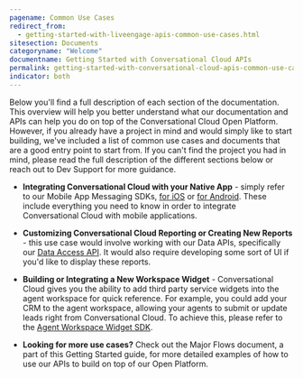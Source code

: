 ```yaml
---
pagename: Common Use Cases
redirect_from:
  - getting-started-with-liveengage-apis-common-use-cases.html
sitesection: Documents
categoryname: "Welcome"
documentname: Getting Started with Conversational Cloud APIs
permalink: getting-started-with-conversational-cloud-apis-common-use-cases.html
indicator: both
---
```


Below you'll find a full description of each section of the documentation. This overview will help you better understand what our documentation and APIs can help you do on top of the Conversational Cloud Open Platform. However, if you already have a project in mind and would simply like to start building, we've included a list of common use cases and documents that are a good entry point to start from. If you can't find the project you had in mind, please read the full description of the different sections below or reach out to Dev Support for more guidance.

* **Integrating Conversational Cloud with your Native App** - simply refer to our Mobile App Messaging SDKs, [for iOS](consumer-experience-ios-sdk-overview.html) or [for Android](android-overview.html). These include everything you need to know in order to integrate Conversational Cloud with mobile applications.

* **Customizing Conversational Cloud Reporting or Creating New Reports** - this use case would involve working with our Data APIs, specifically our [Data Access API](data-data-access-overview.html). It would also require developing some sort of UI if you'd like to display these reports.

* **Building or Integrating a New Workspace Widget** - Conversational Cloud gives you the ability to add third party service widgets into the agent workspace for quick reference. For example, you could add your CRM to the agent workspace, allowing your agents to submit or update leads right from Conversational Cloud. To achieve this, please refer to the [Agent Workspace Widget SDK](agent-workspace-sdk-overview.html).

* **Looking for more use cases?** Check out the Major Flows document, a part of this Getting Started guide, for more detailed  examples of how to use our APIs to build on top of our Open Platform.
